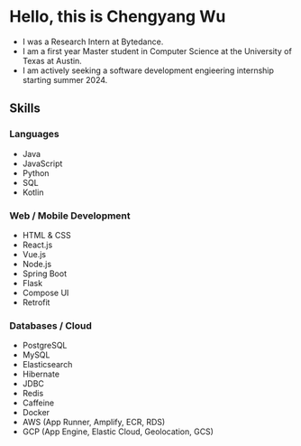 # Hello, this is Chengyang Wu

- I was a Research Intern at Bytedance.
- I am a first year Master student in Computer Science at the University of Texas at Austin.
- I am actively seeking a software development engieering internship starting summer 2024.

## Skills

### Languages

- Java
- JavaScript
- Python
- SQL
- Kotlin

### Web / Mobile Development

- HTML & CSS
- React.js
- Vue.js
- Node.js
- Spring Boot
- Flask
- Compose UI
- Retrofit

### Databases / Cloud

- PostgreSQL
- MySQL
- Elasticsearch
- Hibernate
- JDBC
- Redis
- Caffeine
- Docker
- AWS (App Runner, Amplify, ECR, RDS)
- GCP (App Engine, Elastic Cloud, Geolocation, GCS)
